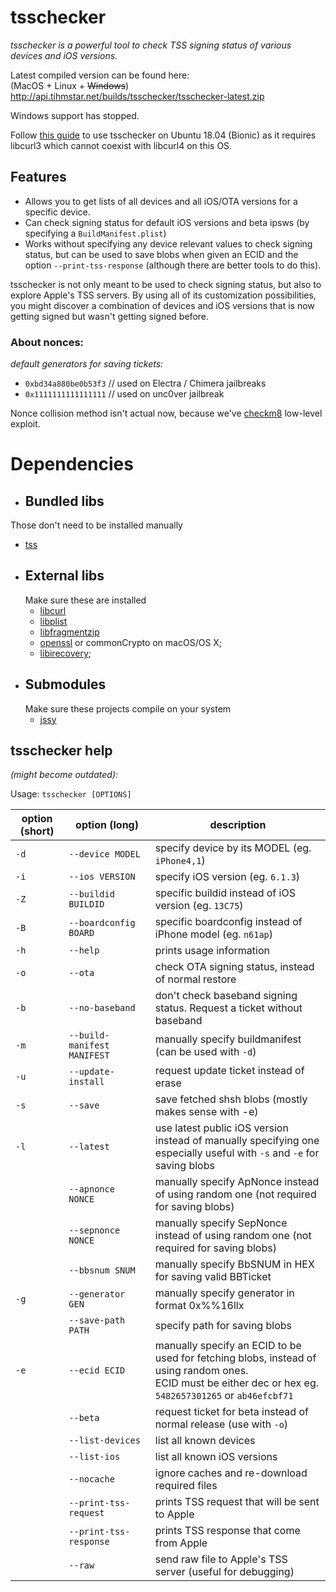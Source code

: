 # tsschecker  
_tsschecker is a powerful tool to check TSS signing status of various devices and iOS versions._

Latest compiled version can be found here:  
(MacOS + Linux + ~~Windows~~)  
http://api.tihmstar.net/builds/tsschecker/tsschecker-latest.zip

Windows support has stopped. 

Follow [this guide](https://dev.to/jake/using-libcurl3-and-libcurl4-on-ubuntu-1804-bionic-184g) to use tsschecker on Ubuntu 18.04 (Bionic) as it requires libcurl3 which cannot coexist with libcurl4 on this OS.

## Features  
* Allows you to get lists of all devices and all iOS/OTA versions for a specific device.
* Can check signing status for default iOS versions and beta ipsws (by specifying a `BuildManifest.plist`)
* Works without specifying any device relevant values to check signing status, but can be used to save blobs when given an ECID and the option `--print-tss-response` (although there are better tools to do this).

tsschecker is not only meant to be used to check signing status, but also to explore Apple's TSS servers.
By using all of its customization possibilities, you might discover a combination of devices and iOS versions that is now getting signed but wasn't getting signed before. 

### About nonces:
_default generators for saving tickets:_
* `0xbd34a880be0b53f3` // used on Electra / Chimera jailbreaks
* `0x1111111111111111` // used on unc0ver jailbreak

Nonce collision method isn't actual now, because we've [checkm8](https://github.com/axi0mx/ipwndfu) low-level exploit.

# Dependencies
*  ## Bundled libs
  Those don't need to be installed manually
  * [tss](https://github.com/libimobiledevice)
* ## External libs
  Make sure these are installed
  * [libcurl](https://curl.haxx.se/libcurl/)
  * [libplist](https://github.com/libimobiledevice/libplist)
  * [libfragmentzip](https://github.com/tihmstar/libfragmentzip)
  * [openssl](https://github.com/openssl/openssl) or commonCrypto on macOS/OS X;
  * [libirecovery](https://github.com/libimobiledevice/libirecovery);
* ## Submodules
  Make sure these projects compile on your system
  * [jssy](https://github.com/tihmstar/jssy)

## tsschecker help  
_(might become outdated):_

Usage: `tsschecker [OPTIONS]`

| option (short) | option (long)             | description                                                                       |
|----------------|---------------------------|-----------------------------------------------------------------------------------|
|  `-d`          | `--device MODEL`          | specify device by its MODEL (eg. `iPhone4,1`)                                     |
|  `-i`          | `--ios VERSION`           | specify iOS version (eg. `6.1.3`)                                                 |
|  `-Z`				      | `--buildid BUILDID`	| specific buildid instead of iOS version (eg. `13C75`)							               |
|  `-B` 	   | `--boardconfig BOARD`	   | specific boardconfig instead of iPhone model (eg. `n61ap`)						             |
|  `-h`          | `--help`                  | prints usage information                                                          |
|  `-o`          | `--ota`	                 | check OTA signing status, instead of normal restore                               |
|  `-b`          | `--no-baseband`           | don't check baseband signing status. Request a ticket without baseband            |
|  `-m`          |`--build-manifest MANIFEST`| manually specify buildmanifest (can be used with `-d`)                           | 
|  `-u`          |`--update-install         `| request update ticket instead of erase                          |  
|  `-s`          | `--save`		     		       | save fetched shsh blobs (mostly makes sense with -e)                              |
|  `-l`			     | `--latest`  				       | use latest public iOS version instead of manually specifying one<br>especially useful with `-s` and `-e` for saving blobs                                                                                              |
|      			     | `--apnonce NONCE`   		   | manually specify ApNonce instead of using random one (not required for saving blobs) |
|      			     | `--sepnonce NONCE`        | manually specify SepNonce instead of using random one (not required for saving blobs) 		                                                                                                                                  |
|                           | `--bbsnum SNUM`        | manually specify BbSNUM in HEX for saving valid BBTicket                                                                                                                                         |
|  `-g`                       | `--generator GEN`        | manually specify generator in format 0x%%16llx                                                                                                                                         |
|      			     | `--save-path PATH`        | specify path for saving blobs 		 														 |
|  `-e`          | `--ecid ECID`	         | manually specify an ECID to be used for fetching blobs, instead of using random ones. <br>ECID must be either dec or hex eg. `5482657301265` or `ab46efcbf71`                                                          |
|                |  `--beta`	             | request ticket for beta instead of normal release (use with `-o`)                |
|                | `--list-devices`          | list all known devices                                                            |
|                |`--list-ios`	             | list all known iOS versions                                                       |
|                |`--nocache`       	     | ignore caches and re-download required files                                      |
|                |`--print-tss-request`      | prints TSS request that will be sent to Apple                                      |
|                |`--print-tss-response`     | prints TSS response that come from Apple                                  |
|                |`--raw`     | send raw file to Apple's TSS server (useful for debugging)                                 |
